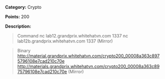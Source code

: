 **Category:** Crypto

**Points:** 200

**Description:**

> Command
> nc lab12.grandprix.whitehatvn.com 1337
> nc lab12b.grandprix.whitehatvn.com 1337 (Mirror)

> Binary 
> http://material.grandprix.whitehatvn.com/crypto200_00008a363c8975796108e7cad210c70e
> http://materials.grandprix.whitehatvn.com/crypto200_00008a363c8975796108e7cad210c70e (Mirror)


